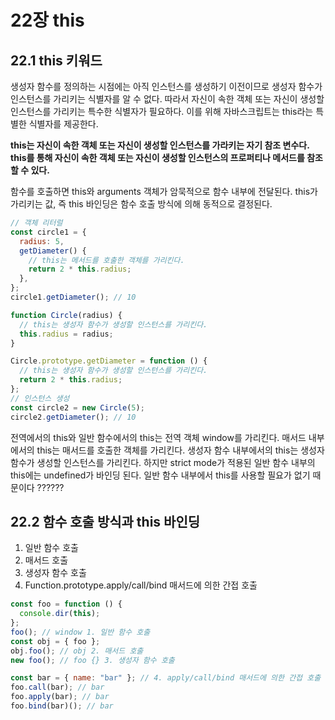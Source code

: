 # 22장 this

## 22.1 this 키워드

생성자 함수를 정의하는 시점에는 아직 인스턴스를 생성하기 이전이므로 생성자 함수가 인스턴스를 가리키는 식별자를 알 수 없다. 따라서 자신이 속한 객체 또는 자신이 생성할 인스턴스를 가리키는 특수한 식별자가 필요하다. 이를 위해 자바스크립트는 this라는 특별한 식별자를 제공한다.

**this는 자신이 속한 객체 또는 자신이 생성할 인스턴스를 가라키는 자기 참조 변수다. this를 통해 자신이 속한 객체 또는 자신이 생성할 인스턴스의 프로퍼티나 메서드를 참조할 수 있다.**

함수를 호출하면 this와 arguments 객체가 암묵적으로 함수 내부에 전달된다. this가 가리키는 값, 즉 this 바인딩은 함수 호출 방식에 의해 동적으로 결정된다.

```javascript
// 객체 리터럴
const circle1 = {
  radius: 5,
  getDiameter() {
    // this는 메서드를 호출한 객체를 가리킨다.
    return 2 * this.radius;
  },
};
circle1.getDiameter(); // 10

function Circle(radius) {
  // this는 생성자 함수가 생성할 인스턴스를 가리킨다.
  this.radius = radius;
}

Circle.prototype.getDiameter = function () {
  // this는 생성자 함수가 생성할 인스턴스를 가리킨다.
  return 2 * this.radius;
};
// 인스턴스 생성
const circle2 = new Circle(5);
circle2.getDiameter(); // 10
```

전역에서의 this와 일반 함수에서의 this는 전역 객체 window를 가리킨다. 매서드 내부에서의 this는 매서드를 호출한 객체를 가리킨다. 생성자 함수 내부에서의 this는 생성자 함수가 생성할 인스턴스를 가리킨다.
하지만 strict mode가 적용된 일반 함수 내부의 this에는 undefined가 바인딩 된다. 일반 함수 내부에서 this를 사용할 필요가 없기 때문이다 ??????

## 22.2 함수 호출 방식과 this 바인딩

1. 일반 함수 호출
2. 매서드 호출
3. 생성자 함수 호출
4. Function.prototype.apply/call/bind 매서드에 의한 간접 호출

```javascript
const foo = function () {
  console.dir(this);
};
foo(); // window 1. 일반 함수 호출
const obj = { foo };
obj.foo(); // obj 2. 매서드 호출
new foo(); // foo {} 3. 생성자 함수 호출

const bar = { name: "bar" }; // 4. apply/call/bind 매서드에 의한 간접 호출
foo.call(bar); // bar
foo.apply(bar); // bar
foo.bind(bar)(); // bar
```
